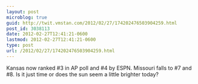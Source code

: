 ```yaml
---
layout: post
microblog: true
guid: http://twit.vmstan.com/2012/02/27/174202476503904259.html
post_id: 3038113
date: 2012-02-27T12:41:21-0600
lastmod: 2012-02-27T12:41:21-0600
type: post
url: /2012/02/27/174202476503904259.html
---
```

Kansas now ranked #3 in AP poll and #4 by ESPN. Missouri falls to #7 and #8. Is it just time or does the sun seem a little brighter today?
